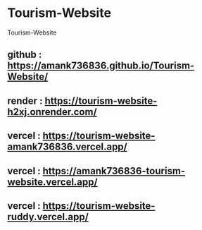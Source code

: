 # Tourism-Website
 Tourism-Website

## github : https://amank736836.github.io/Tourism-Website/
## render : https://tourism-website-h2xj.onrender.com/
## vercel : https://tourism-website-amank736836.vercel.app/
## vercel : https://amank736836-tourism-website.vercel.app/
## vercel : https://tourism-website-ruddy.vercel.app/
